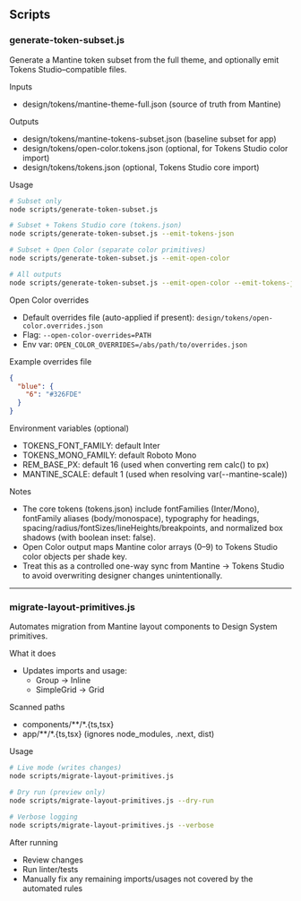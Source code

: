 ## Scripts

### generate-token-subset.js

Generate a Mantine token subset from the full theme, and optionally emit Tokens Studio–compatible files.

Inputs
- design/tokens/mantine-theme-full.json (source of truth from Mantine)

Outputs
- design/tokens/mantine-tokens-subset.json (baseline subset for app)
- design/tokens/open-color.tokens.json (optional, for Tokens Studio color import)
- design/tokens/tokens.json (optional, Tokens Studio core import)

Usage

```bash
# Subset only
node scripts/generate-token-subset.js

# Subset + Tokens Studio core (tokens.json)
node scripts/generate-token-subset.js --emit-tokens-json

# Subset + Open Color (separate color primitives)
node scripts/generate-token-subset.js --emit-open-color

# All outputs
node scripts/generate-token-subset.js --emit-open-color --emit-tokens-json
```

Open Color overrides
- Default overrides file (auto-applied if present): `design/tokens/open-color.overrides.json`
- Flag: `--open-color-overrides=PATH`
- Env var: `OPEN_COLOR_OVERRIDES=/abs/path/to/overrides.json`

Example overrides file
```json
{
  "blue": {
    "6": "#326FDE"
  }
}
```

Environment variables (optional)
- TOKENS_FONT_FAMILY: default Inter
- TOKENS_MONO_FAMILY: default Roboto Mono
- REM_BASE_PX: default 16 (used when converting rem calc() to px)
- MANTINE_SCALE: default 1 (used when resolving var(--mantine-scale))

Notes
- The core tokens (tokens.json) include fontFamilies (Inter/Mono), fontFamily aliases (body/monospace), typography for headings, spacing/radius/fontSizes/lineHeights/breakpoints, and normalized box shadows (with boolean inset: false).
- Open Color output maps Mantine color arrays (0–9) to Tokens Studio color objects per shade key.
- Treat this as a controlled one-way sync from Mantine → Tokens Studio to avoid overwriting designer changes unintentionally.

---

### migrate-layout-primitives.js

Automates migration from Mantine layout components to Design System primitives.

What it does
- Updates imports and usage:
  - Group → Inline
  - SimpleGrid → Grid

Scanned paths
- components/**/*.{ts,tsx}
- app/**/*.{ts,tsx}
(ignores node_modules, .next, dist)

Usage

```bash
# Live mode (writes changes)
node scripts/migrate-layout-primitives.js

# Dry run (preview only)
node scripts/migrate-layout-primitives.js --dry-run

# Verbose logging
node scripts/migrate-layout-primitives.js --verbose
```

After running
- Review changes
- Run linter/tests
- Manually fix any remaining imports/usages not covered by the automated rules



